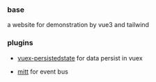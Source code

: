 ### base
a website for demonstration by vue3 and tailwind

### plugins

* [vuex-persistedstate](https://github.com/robinvdvleuten/vuex-persistedstate) for data persist in vuex

* [mitt](https://github.com/developit/mitt) for event bus


